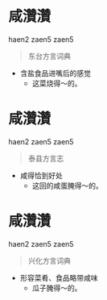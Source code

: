 # 咸灒灒
haen2 zaen5 zaen5
> 东台方言词典
- 含盐食品进嘴后的感觉
  - 这菜烧得～的。

# 咸灒灒
haen2 zaen5 zaen5
> 泰县方言志
- 咸得恰到好处
  - 这回的咸蛋腌得～的。

# 咸灒灒
haen2 zaen5 zaen5
> 兴化方言词典
- 形容菜肴、食品略带咸味
  - 瓜子腌得～的。
